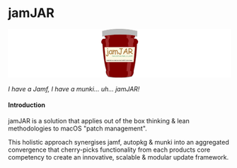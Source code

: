 # jamJAR

![jamJAR-logo](/images/jamJAR-Header.png)

_I have a Jamf, I have a munki... uh... jamJAR!_

#### Introduction

jamJAR is a solution that applies out of the box thinking & lean methodologies to macOS "patch management".

This holistic approach synergises jamf, autopkg & munki into an aggregated convergence that cherry-picks functionality from each products core competency to create an innovative, scalable & modular update framework.
